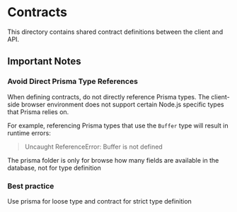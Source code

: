 # Contracts

This directory contains shared contract definitions between the client and API.

## Important Notes

### Avoid Direct Prisma Type References

When defining contracts, do not directly reference Prisma types. The client-side browser environment does not support certain Node.js specific types that Prisma relies on.

For example, referencing Prisma types that use the `Buffer` type will result in runtime errors:

> Uncaught ReferenceError: Buffer is not defined

The prisma folder is only for browse how many fields are available in the database, not for type definition

### Best practice

Use prisma for loose type and contract for strict type definition
